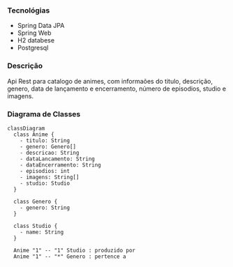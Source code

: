 ### Tecnológias

- Spring Data JPA
- Spring Web
- H2 databese
- Postgresql

### Descrição

Api Rest para catalogo de animes, com informaões do titulo, descrição, genero, data de lançamento e encerramento, número de episodios, studio e imagens.

### Diagrama de Classes

```mermaid
classDiagram
  class Anime {
    - titulo: String
    - genero: Genero[]
    - descricao: String
    - dataLancamento: String
    - dataEncerramento: String
    - episodios: int
    - imagens: String[]
    - studio: Studio
  }

  class Genero {
    - genero: String
  }

  class Studio {
    - name: String
  }

  Anime "1" -- "1" Studio : produzido por
  Anime "1" -- "*" Genero : pertence a
```